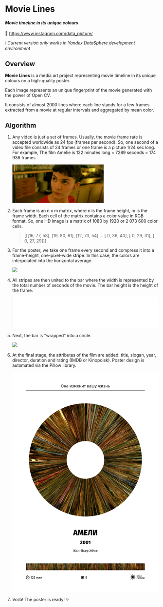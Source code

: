 # Movie Lines
#### *Movie timeline in its unique colours*
🔗 https://www.instagram.com/data_picture/

❕ *Current version only works in Yandex DataSphere development environment*


## Overview

**Movie Lines** is a media art project representing  movie timeline in its unique colours on a high-quality poster.

Each image represents an unique fingerprint of the movie generated with the power of Open CV. 

It consists of almost 2000 lines where each line stands for a few frames extracted from a movie at regular intervals and aggregated by mean color. 

## Algorithm

1. Any video is just a set of frames. Usually, the movie frame rate is accepted worldwide as 24 fps (frames per second). So, one second of a video file consists of 24 frames or one frame is a picture 1/24 sec long.
For example, The film Amélie is 122 minutes long = 7289 seconds = 174 936 frames

   <img src="https://github.com/g2r4i6e8/movie-lines/blob/main/docs/frame_example.png?raw=true" width="300" />

2. Each frame is an n x m matrix, where n is the frame height, m is the frame width. 
Each cell of the matrix contains a color value in RGB format.
So, one HD image is a matrix of 1080 by 1920 or 2 073 600 color cells.
    >[[[16, 77, 58],
    >[19, 80, 61],
    >[12, 73, 54]
    >…
    >[ 0, 36, 40],
    >[ 0, 29, 31],
    >[ 0, 27, 29]]]

3. For the poster, we take one frame every second and compress it into a frame-height, one-pixel-wide stripe. In this case, the colors are interpolated into the horizontal average.

   <img src="https://github.com/g2r4i6e8/movie-lines/blob/main/docs/compression_example.gif?raw=true" width="300" />

4. All stripes are then united to the bar where the width is represented by the total number of seconds of the movie. The bar height is the height of the frame.

   <img src="https://github.com/g2r4i6e8/movie-lines/blob/main/docs/frames_generation.gif?raw=true" height="100" width="700" />

5. Next, the bar is "wrapped" into a circle.

   <img src="https://github.com/g2r4i6e8/movie-lines/blob/main/docs/donut.png?raw=true" width="300" />
   
6. At the final stage, the attributes of the film are added: title, slogan, year, director, duration and rating (IMDB or Kinopoisk). Poster design is automated via the Pillow library.

   <img src="https://github.com/g2r4i6e8/movie-lines/blob/main/docs/Amelie_341_interpolatedDonut_rendered_interdonut_a3.jpg?raw=true" width="600" />

7. Voilà! The poster is ready! ✨ 
